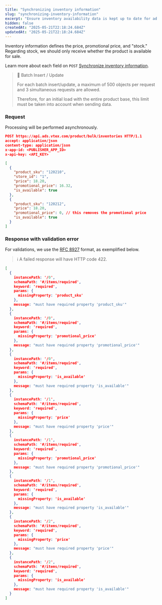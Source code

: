 ```yaml
---
title: "Synchronizing inventory information"
slug: "synchronizing-inventory-information"
excerpt: "Ensure inventory availability data is kept up to date for ad display."
hidden: false
createdAt: "2025-05-21T22:18:24.684Z"
updatedAt: "2025-05-21T22:18:24.684Z"
---
```


Inventory information defines the price, promotional price, and "stock." Regarding stock, we should only receive whether the product is available for sale.

Learn more about each field on `POST` [Synchronize inventory information](https://developers.vtex.com/docs/api-reference/vtex-ads-api#post-/product/bulk/inventories).

> 🚧 Batch Insert / Update
> 
> For each batch insert/update, a maximum of 500 objects per request and 3 simultaneous requests are allowed.
> 
> Therefore, for an initial load with the entire product base, this limit must be taken into account when sending data.

### Request

Processing will be performed asynchronously.

```json
POST https://api.ads.vtex.com/product/bulk/inventories HTTP/1.1
accept: application/json
content-type: application/json
x-app-id: <PUBLISHER_APP_ID>
x-api-key: <API_KEY>

[
  {
    "product_sku": "120210",
    "store_id": "1",
    "price": 18.20,
    "promotional_price": 16.32,
    "is_available": true
  },
  {
    "product_sku": "120212",
    "price": 18.20,
    "promotional_price": 0, // this removes the promotional price
    "is_available": true
  }
]  
```

### Response with validation error

For validations, we use the [RFC 8927](https://datatracker.ietf.org/doc/rfc8927/) format, as exemplified below.

>ℹ️ A failed response will have HTTP code 422.

```json
[
  {
    instancePath: '/0',
    schemaPath: '#/items/required',
    keyword: 'required',
    params: {
      missingProperty: 'product_sku'
    },
    message: "must have required property 'product_sku'"
  },
  {
    instancePath: '/0',
    schemaPath: '#/items/required',
    keyword: 'required',
    params: {
      missingProperty: 'promotional_price'
    },
    message: "must have required property 'promotional_price'"
  },
  {
    instancePath: '/0',
    schemaPath: '#/items/required',
    keyword: 'required',
    params: {
      missingProperty: 'is_available'
    },
    message: "must have required property 'is_available'"
  },
  {
    instancePath: '/1',
    schemaPath: '#/items/required',
    keyword: 'required',
    params: {
      missingProperty: 'price'
    },
    message: "must have required property 'price'"
  },
  {
    instancePath: '/1',
    schemaPath: '#/items/required',
    keyword: 'required',
    params: {
      missingProperty: 'promotional_price'
    },
    message: "must have required property 'promotional_price'"
  },
  {
    instancePath: '/1',
    schemaPath: '#/items/required',
    keyword: 'required',
    params: {
      missingProperty: 'is_available'
    },
    message: "must have required property 'is_available'"
  },
  {
    instancePath: '/2',
    schemaPath: '#/items/required',
    keyword: 'required',
    params: {
      missingProperty: 'price'
    },
    message: "must have required property 'price'"
  },
  {
    instancePath: '/2',
    schemaPath: '#/items/required',
    keyword: 'required',
    params: {
      missingProperty: 'is_available'
    },
    message: "must have required property 'is_available'"
  }
]
```

